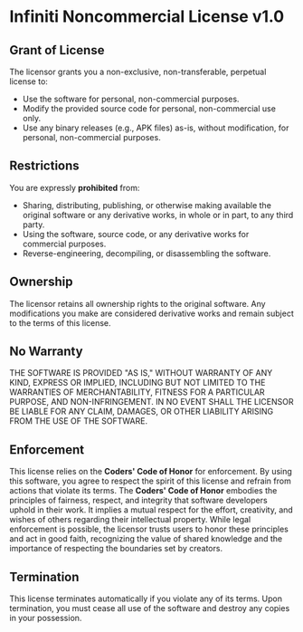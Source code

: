 # Infiniti Noncommercial License v1.0

## Grant of License
The licensor grants you a non-exclusive, non-transferable, perpetual license to:
- Use the software for personal, non-commercial purposes.
- Modify the provided source code for personal, non-commercial use only.
- Use any binary releases (e.g., APK files) as-is, without modification, for personal, non-commercial purposes.

## Restrictions
You are expressly **prohibited** from:
- Sharing, distributing, publishing, or otherwise making available the original software or any derivative works, in whole or in part, to any third party.
- Using the software, source code, or any derivative works for commercial purposes.
- Reverse-engineering, decompiling, or disassembling the software.

## Ownership
The licensor retains all ownership rights to the original software. Any modifications you make are considered derivative works and remain subject to the terms of this license.

## No Warranty
THE SOFTWARE IS PROVIDED "AS IS," WITHOUT WARRANTY OF ANY KIND, EXPRESS OR IMPLIED, INCLUDING BUT NOT LIMITED TO THE WARRANTIES OF MERCHANTABILITY, FITNESS FOR A PARTICULAR PURPOSE, AND NON-INFRINGEMENT. IN NO EVENT SHALL THE LICENSOR BE LIABLE FOR ANY CLAIM, DAMAGES, OR OTHER LIABILITY ARISING FROM THE USE OF THE SOFTWARE.

## Enforcement
This license relies on the **Coders' Code of Honor** for enforcement. By using this software, you agree to respect the spirit of this license and refrain from actions that violate its terms. The **Coders' Code of Honor** embodies the principles of fairness, respect, and integrity that software developers uphold in their work. It implies a mutual respect for the effort, creativity, and wishes of others regarding their intellectual property. While legal enforcement is possible, the licensor trusts users to honor these principles and act in good faith, recognizing the value of shared knowledge and the importance of respecting the boundaries set by creators.

## Termination
This license terminates automatically if you violate any of its terms. Upon termination, you must cease all use of the software and destroy any copies in your possession.
